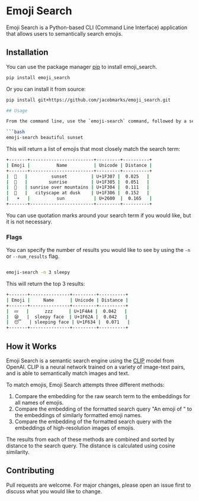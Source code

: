# Emoji Search

Emoji Search is a Python-based CLI (Command Line Interface) application that allows users to semantically search emojis.

## Installation

You can use the package manager [pip](https://pip.pypa.io/en/stable/) to install emoji_search.

```bash
pip install emoji_search
```

Or you can install it from source:

````bash
pip install git+https://github.com/jacobmarks/emoji_search.git

## Usage

From the command line, use the `emoji-search` command, followed by a search term.

```bash
emoji-search beautiful sunset
````

This will return a list of emojis that most closely match the search term:

```bash
+-------+------------------------+---------+----------+
| Emoji |          Name          | Unicode | Distance |
+-------+------------------------+---------+----------+
|  🌇   |         sunset         | U+1F307 |  0.025   |
|  🌅   |        sunrise         | U+1F305 |  0.051   |
|  🌄   | sunrise over mountains | U+1F304 |  0.111   |
|  🌆   |   cityscape at dusk    | U+1F306 |  0.152   |
|   ☀   |          sun           | U+2600  |  0.165   |
+-------+------------------------+---------+----------+
```

You can use quotation marks around your search term if you would like, but it is not necessary.

### Flags

You can specify the number of results you would like to see by using the `-n` or `--num_results` flag.

```bash

emoji-search -n 3 sleepy
```

This will return the top 3 results:

```bash
+-------+---------------+---------+----------+
| Emoji |     Name      | Unicode | Distance |
+-------+---------------+---------+----------+
|  💤   |      zzz      | U+1F4A4 |  0.042   |
|  😪   |  sleepy face  | U+1F62A |  0.042   |
|  😴   | sleeping face | U+1F634 |  0.071   |
+-------+---------------+---------+----------+
```

## How it Works

Emoji Search is a semantic search engine using the [CLIP](https://github.com/openai/CLIP)
model from OpenAI. CLIP is a neural network trained on a variety of image-text pairs, and
is able to semantically match images and text.

To match emojis, Emoji Search attempts three different methods:

1. Compare the embedding for the raw search term to the embeddings for all names
   of emojis.
2. Compare the embedding of the formatted search query
   "An emoji of <search-query>" to the embeddings of similarly formatted emoji
   names.
3. Compare the embedding of the formatted search query with the embeddings of
   high-resolution images of emojis.

The results from each of these methods are combined and sorted by distance to
the search query. The distance is calculated using cosine similarity.

## Contributing

Pull requests are welcome. For major changes, please open an issue first to discuss what you would like to change.
